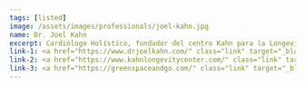 ```yaml
---
tags: [listed]
image: /assets/images/professionals/joel-kahn.jpg
name: Dr. Joel Kahn
excerpt: Cardiólogo Holístico, fundador del centro Kahn para la Longevidad Cardiaca y propietario del restaurante Greenspace & Go, en Detroit.
link-1: <a href="https://www.drjoelkahn.com/" class="link" target="_blank">Dr. Joel Kahn</a>
link-2: <a href="https://www.kahnlongevitycenter.com/" class="link" target="_blank">Kahn Center for Cardiac Longevity</a>
link-3: <a href="https://greenspaceandgo.com/" class="link" target="_blank">Greenspace & Go</a>
---
```

